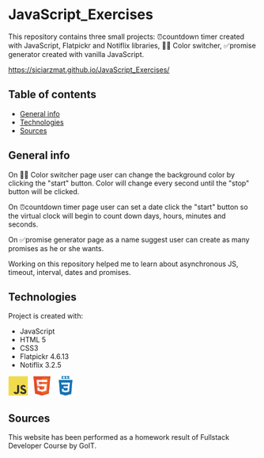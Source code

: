 # JavaScript_Exercises
This repository contains three small projects: 
⏰countdown timer created with JavaScript, Flatpickr and Notiflix libraries, 
🏳️‍🌈 Color switcher,
✅promise generator created with vanilla JavaScript.

https://siciarzmat.github.io/JavaScript_Exercises/

## Table of contents

- [General info](#general-info)
- [Technologies](#technologies)
- [Sources](#sources)

## General info

On 🏳️‍🌈 Color switcher page user can change the background color by clicking the "start" button. Color will change every second until the "stop" button will be clicked. 

On ⏰countdown timer page user can set a date click the "start" button so the virtual clock will begin to count down days, hours, minutes and seconds. 

On ✅promise generator page as a name suggest user can create as many promises as he or she wants. 

Working on this repository helped me to learn about asynchronous JS, timeout, interval, dates and promises.

## Technologies
Project is created with:
* JavaScript
* HTML 5
* CSS3
* Flatpickr 4.6.13
* Notiflix 3.2.5

<img src="https://github.com/devicons/devicon/blob/master/icons/javascript/javascript-original.svg" title="JavaScript" alt="JavaScript" width="40" height="40"/>&nbsp;
<img src="https://github.com/devicons/devicon/blob/master/icons/html5/html5-original.svg" title="HTML5" alt="HTML" width="40" height="40"/>&nbsp;
<img src="https://github.com/devicons/devicon/blob/master/icons/css3/css3-plain-wordmark.svg"  title="CSS3" alt="CSS" width="40" height="40"/>&nbsp;

## Sources
This website has been performed as a homework result of Fullstack Developer Course by GoIT. 



